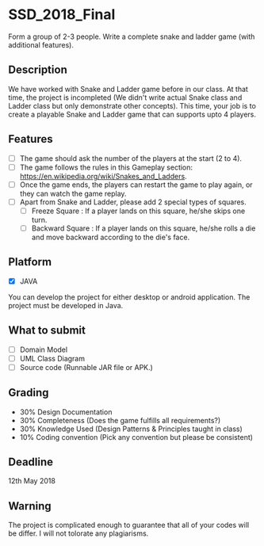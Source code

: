 # SSD_2018_Final
Form a group of 2-3 people. Write a complete snake and ladder game (with additional features).

## Description

We have worked with Snake and Ladder game before in our class. At that time, the project is incompleted (We didn't write actual Snake class and Ladder class but only demonstrate other concepts). This time, your job is to create a playable Snake and Ladder game that can supports upto 4 players.

## Features

- [ ] The game should ask the number of the players at the start (2 to 4).
- [ ] The game follows the rules in this Gameplay section: https://en.wikipedia.org/wiki/Snakes_and_Ladders.
- [ ] Once the game ends, the players can restart the game to play again, or they can watch the game replay.
- [ ] Apart from Snake and Ladder, please add 2 special types of squares.
  - [ ] Freeze Square : If a player lands on this square, he/she skips one turn.
  - [ ] Backward Square : If a player lands on this square, he/she rolls a die and move backward according to the die's face. 

## Platform

- [x] JAVA 

You can develop the project for either desktop or android application. 
The project must be developed in Java.

## What to submit

- [ ] Domain Model
- [ ] UML Class Diagram
- [ ] Source code (Runnable JAR file or APK.)

## Grading

- 30% Design Documentation
- 30% Completeness (Does the game fulfills all requirements?)
- 30% Knowledge Used (Design Patterns & Principles taught in class)
- 10% Coding convention (Pick any convention but please be consistent)

## Deadline

12th May 2018

## Warning

The project is complicated enough to guarantee that all of your codes will be differ. I will not tolorate any plagiarisms.

